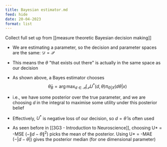 ```yaml
---
title: Bayesian estimator.md
feed: hide
date: 20-04-2023
format: list
---
```



Collect full set up from [[measure theoretic Bayesian decision making]]

- We are estimating a parameter, so the decision and parameter spaces are the same: $\mathcal D = \mathcal P$
- This means the $\theta$ "that exists out there" is actually in the same space as our decision
- As shown above, a Bayes estimator chooses $$\hat \theta_B = \arg\max_{d\in\mathcal P} \int_\mathcal P U^*(d, \theta)\pi_{\Theta | X}(d\theta | x)$$
- i.e., we have some posterior over the true parameter, and we are choosing $d$ in the integral to maximise some utility under this posterior belief
- Effectively, $U^*$ is negative loss of our decision, so $d=\hat\theta$ is often used

- As seen before in [[3G3 - Introduction to Neuroscience]], choosing U* = -MSE ($-\|d-\theta\|^2$) picks the mean of the posterior. Using U* = -MAE ($-|d-\theta|$) gives the posterior median (for one dimensional parameter)
